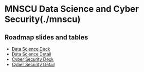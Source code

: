 # MNSCU Data Science and Cyber Security(./mnscu)

## Roadmap slides and tables

* [Data Science Deck](https://docs.google.com/presentation/d/1hoXTnFjuDYqbSW2t-kozXhX0_D9SqLhqPiE6dXySakQ/edit?usp=sharing)
* [Data Science Detail](https://docs.google.com/spreadsheets/d/1BEfSmHxk0ECh8AbteH8ssy9Q-hzffPSlYxhuU0Pk4TQ/edit?usp=sharing)
* [Cyber Security Deck](https://docs.google.com/presentation/d/1eumsD-FNSRWwPybcdGsDxVcgnMiBttlN33H1yQof4JI/edit?usp=sharing)
* [Cyber Security Detail](https://docs.google.com/spreadsheets/d/1Fl4kgkWf5DaY2nm4v_gc3Kz1TbrK79enMuOExaC3OfY/edit?usp=sharing)

